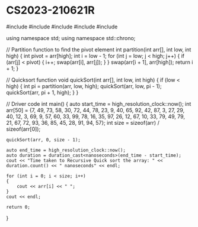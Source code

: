 # CS2023-210621R
#include <iostream>
#include <cstdlib>
#include <ctime>
#include <chrono>
#include <algorithm>

using namespace std;
using namespace std::chrono;

// Partition function to find the pivot element
int partition(int arr[], int low, int high)
{
    int pivot = arr[high];
    int i = low - 1;
    for (int j = low; j < high; j++)
    {
        if (arr[j] < pivot)
        {
            i++;
            swap(arr[i], arr[j]);
        }
    }
    swap(arr[i + 1], arr[high]);
    return i + 1;
}

// Quicksort function
void quickSort(int arr[], int low, int high)
{
    if (low < high)
    {
        int pi = partition(arr, low, high);
        quickSort(arr, low, pi - 1);
        quickSort(arr, pi + 1, high);
    }
}

// Driver code
int main()
{
    auto start_time = high_resolution_clock::now();
    int arr[50] = {7, 49, 73, 58, 30, 72, 44, 78, 23, 9, 40, 65, 92, 42, 87, 3, 27, 29, 40, 12, 3, 69, 9, 57, 60, 33, 99, 78, 16, 35, 97, 26, 12, 67, 10, 33, 79, 49, 79, 21, 67, 72, 93, 36, 85, 45, 28, 91, 94, 57};
    int size = sizeof(arr) / sizeof(arr[0]);

    quickSort(arr, 0, size - 1);

    auto end_time = high_resolution_clock::now();
    auto duration = duration_cast<nanoseconds>(end_time - start_time);
    cout << "Time taken to Recursive Quick sort the array: " << duration.count() << " nanoseconds" << endl;

    for (int i = 0; i < size; i++)
    {
        cout << arr[i] << " ";
    }
    cout << endl;

    return 0;
}
